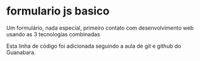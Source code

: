 # formulario js basico
Um formulário, nada especial, primeiro contato com desenvolvimento web usando as 3 tecnologias combinadas

Esta linha de código foi adicionada seguindo a aula de git e github do Guanabara.